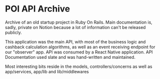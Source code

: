 # POI API Archive

Archive of an old startup project in Ruby On Rails. Main documentation is, sadly, private on Notion because a lot of information can't be released publicly.

This application was the main API, with most of the business logic and cashback calculation algorithms, as well as an event receiving endpoint for our "observer" app.
API was consumed by a React Native application.
API Documentation used slate and was hand-written and maintained.


Most interesting bits reside in the models, controllers/concerns as well as app/services, app/lib and lib/middlewares